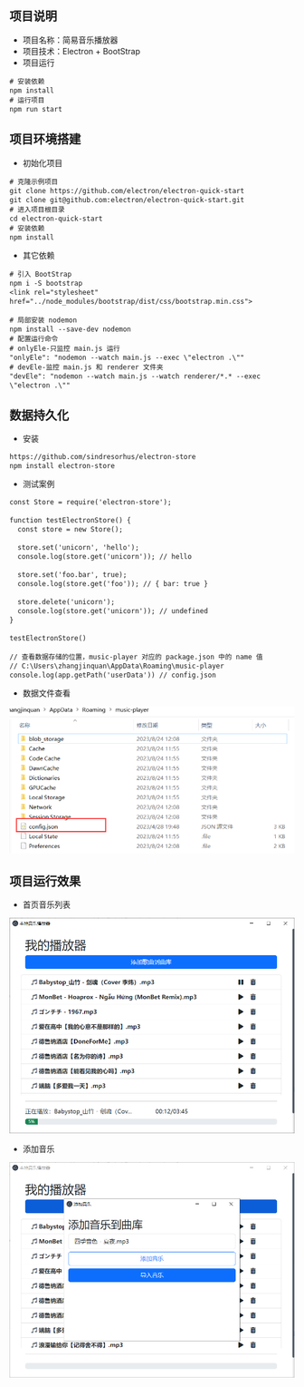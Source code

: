 ## 项目说明

- 项目名称：简易音乐播放器
- 项目技术：Electron + BootStrap
- 项目运行

```
# 安装依赖
npm install
# 运行项目
npm run start
```

## 项目环境搭建

- 初始化项目

```
# 克隆示例项目
git clone https://github.com/electron/electron-quick-start
git clone git@github.com:electron/electron-quick-start.git
# 进入项目根目录
cd electron-quick-start
# 安装依赖
npm install
```

- 其它依赖

```
# 引入 BootStrap
npm i -S bootstrap
<link rel="stylesheet" href="../node_modules/bootstrap/dist/css/bootstrap.min.css">

# 局部安装 nodemon
npm install --save-dev nodemon
# 配置运行命令
# onlyEle-只监控 main.js 运行
"onlyEle": "nodemon --watch main.js --exec \"electron .\""
# devEle-监控 main.js 和 renderer 文件夹
"devEle": "nodemon --watch main.js --watch renderer/*.* --exec \"electron .\""
```

## 数据持久化

- 安装

```
https://github.com/sindresorhus/electron-store
npm install electron-store
```

- 测试案例

```
const Store = require('electron-store');

function testElectronStore() {
  const store = new Store();

  store.set('unicorn', 'hello');
  console.log(store.get('unicorn')); // hello

  store.set('foo.bar', true);
  console.log(store.get('foo')); // { bar: true }

  store.delete('unicorn');
  console.log(store.get('unicorn')); // undefined
}

testElectronStore()

// 查看数据存储的位置，music-player 对应的 package.json 中的 name 值
// C:\Users\zhangjinquan\AppData\Roaming\music-player
console.log(app.getPath('userData')) // config.json
```

- 数据文件查看

![](doc/数据文件.png)

## 项目运行效果

- 首页音乐列表

![](doc/首页播放器.png)
  
- 添加音乐

![](doc/添加音乐.png)
